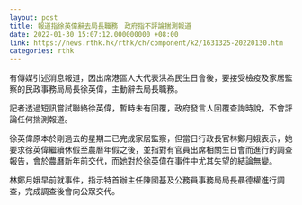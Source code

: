 ```yaml
---
layout: post
title: 報道指徐英偉辭去局長職務　政府指不評論揣測報道
date: 2022-01-30 15:07:12.000000000 +08:00
link: https://news.rthk.hk/rthk/ch/component/k2/1631325-20220130.htm
categories: rthk
---
```


有傳媒引述消息報道，因出席港區人大代表洪為民生日會後，要接受檢疫及家居監察的民政事務局局長徐英偉，主動辭去局長職務。

記者透過短訊嘗試聯絡徐英偉，暫時未有回覆，政府發言人回覆查詢時說，不會評論任何揣測報道。

徐英偉原本於剛過去的星期二已完成家居監察，但當日行政長官林鄭月娥表示，她要求徐英偉繼續休假至農曆年假之後，並指對有官員出席相關生日會而進行的調查報告，會於農曆新年前交代，而她對於徐英偉在事件中尤其失望的結論無變。

林鄭月娥早前就事件，指示特首辦主任陳國基及公務員事務局局長聶德權進行調查，完成調查後會向公眾交代。
